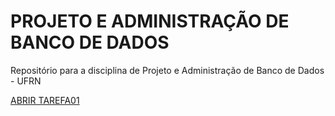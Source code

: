# PROJETO E ADMINISTRAÇÃO DE BANCO DE DADOS

Repositório para a disciplina de Projeto e Administração de Banco de Dados - UFRN 

[ABRIR TAREFA01](tarefas/t01/tarefa01.md)
